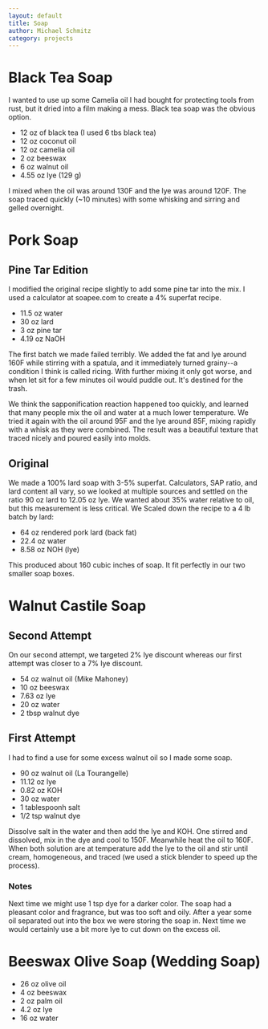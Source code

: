 ```yaml
---
layout: default
title: Soap
author: Michael Schmitz
category: projects
---
```


# Black Tea Soap

I wanted to use up some Camelia oil I had bought for protecting tools from
rust, but it dried into a film making a mess.  Black tea soap was the obvious
option.

* 12 oz of black tea (I used 6 tbs black tea)
* 12 oz coconut oil
* 12 oz camelia oil
* 2 oz beeswax
* 6 oz walnut oil
* 4.55 oz lye (129 g)

I mixed when the oil was around 130F and the lye was around 120F.  The soap traced quickly (~10 minutes) with some whisking and sirring and gelled overnight.

# Pork Soap

## Pine Tar Edition

I modified the original recipe slightly to add some pine tar into the mix.  I
used a calculator at soapee.com to create a 4% superfat recipe.

* 11.5 oz water
* 30 oz lard
* 3 oz pine tar
* 4.19 oz NaOH

The first batch we made failed terribly.  We added the fat and lye around 160F
while stirring with a spatula, and it immediately turned grainy--a condition I
think is called ricing.  With further mixing it only got worse, and when let
sit for a few minutes oil would puddle out.  It's destined for the trash.

We think the sapponification reaction happened too quickly, and learned that
many people mix the oil and water at a much lower temperature.  We tried it
again  with the oil around 95F and the lye around 85F, mixing rapidly with a
whisk as they were combined.  The result was a beautiful texture that traced
nicely and poured easily into molds.

## Original

We made a 100% lard soap with 3-5% superfat. Calculators, SAP ratio, and lard content all vary, so we looked at multiple sources and settled on the ratio 90 oz lard to 12.05 oz lye. We wanted about 35% water relative to oil, but this measurement is less critical. We Scaled down the recipe to a 4 lb batch by lard:

* 64 oz rendered pork lard (back fat)
* 22.4 oz water
* 8.58 oz NOH (lye)

This produced about 160 cubic inches of soap.  It fit perfectly in our two smaller soap boxes.

# Walnut Castile Soap

## Second Attempt

On our second attempt, we targeted 2% lye discount whereas our first attempt
was closer to a 7% lye discount.

* 54 oz walnut oil (Mike Mahoney)
* 10 oz beeswax
* 7.63 oz lye
* 20 oz water
* 2 tbsp walnut dye

## First Attempt

I had to find a use for some excess walnut oil so I made some soap.

* 90 oz walnut oil (La Tourangelle)
* 11.12 oz lye
* 0.82 oz KOH
* 30 oz water
* 1 tablespoonh salt
* 1/2 tsp walnut dye

Dissolve salt in the water and then add the lye and KOH.  One stirred and
dissolved, mix in the dye and cool to 150F.  Meanwhile heat the oil to 160F.
When both solution are at temperature add the lye to the oil and stir until
cream, homogeneous, and traced (we used a stick blender to speed up the
process).

### Notes

Next time we might use 1 tsp dye for a darker color.  The soap had a pleasant
color and fragrance, but was too soft and oily.  After a year some oil
separated out into the box we were storing the soap in.  Next time we would
certainly use a bit more lye to cut down on the excess oil.

# Beeswax Olive Soap (Wedding Soap)

* 26 oz olive oil
* 4 oz beeswax
* 2 oz palm oil
* 4.2 oz lye
* 16 oz water
